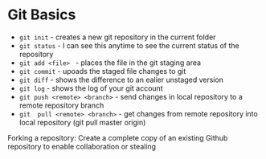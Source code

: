 # Git Basics

* `git init` - creates a new git repository in the current folder
* `git status` - I can see this anytime to see the current status of the repository
* `git add <file> ` - places the file in the git staging area
* `git commit` - upoads the staged file changes to git
* `git diff` - shows the difference to an ealier unstaged version
* `git log` - shows the log of your git account
* `git push <remote> <branch>` - send changes in local repository to a remote repository branch
* `git  pull <remote> <branch>` - get changes from remote repository into local repository (git 
pull master origin)

Forking a repository: Create a complete copy of an existing Github repository to enable 
collaboration or stealing
